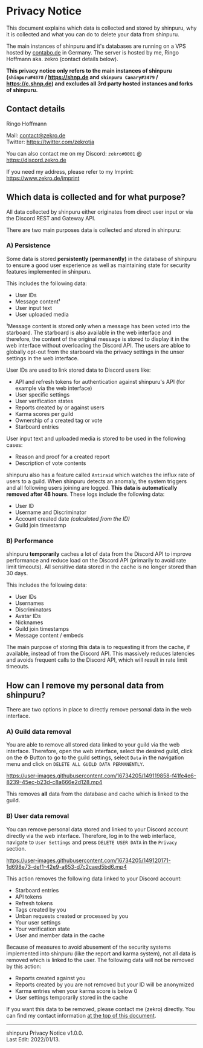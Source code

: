 # Privacy Notice

This document explains which data is collected and stored by shinpuru, why it is collected and what you can do to delete your data from shinpuru.

The main instances of shinpuru and it's databases are running on a VPS hosted by [contabo.de](https://contabo.de/) in Germany. The server is hosted by me, Ringo Hoffmann aka. zekro (contact details below). 

**This privacy notice only refers to the main instances of shinpuru (`shinpuru#4878` / https://shnp.de and `shinpuru Canary#3479` / https://c.shnp.de) and excludes all 3rd party hosted instances and forks of shinpuru.**

## Contact details

Ringo Hoffmann

Mail: contact@zekro.de  
Twitter: https://twitter.com/zekrotja

You can also contact me on my Discord: `zekro#0001` @ https://discord.zekro.de

If you need my address, please refer to my Imprint: https://www.zekro.de/imprint

## Which data is collected and for what purpose?

All data collected by shinpuru either originates from direct user input or via the Discord REST and Gateway API. 

There are two main purposes data is collected and stored in shinpuru:

### A) Persistence

Some data is stored **persistently (permanently)** in the database of shinpuru to ensure a good user experience as well as maintaining state for security features implemented in shinpuru.

This includes the following data:
- User IDs
- Message content¹
- User input text
- User uploaded media

¹Message content is stored only when a message has been voted into the starboard. The starboard is also available in the web interface and therefore, the content of the original message is stored to display it in the web interface without overloading the Discord API. The users are abloe to globally opt-out from the starboard via the privacy settings in the unser settings in the web interface.

User IDs are used to link stored data to Discord users like:
- API and refresh tokens for authentication against shinpuru's API (for example via the web interface)
- User specific settings
- User verification states
- Reports created by or against users
- Karma scores per guild
- Ownership of a created tag or vote
- Starboard entries

User input text and uploaded media is stored to be used in the following cases:
- Reason and proof for a created report
- Description of vote contents

shinpuru also has a feature called `Antiraid` which watches the influx rate of users to a guild. When shinpuru detects an anomaly, the system triggers and all following users joining are logged. **This data is automatically removed after 48 hours**. These logs include the following data:
- User ID
- Username and Discriminator
- Account created date *(calculated from the ID)*
- Guild join timestamp

### B) Performance

shinpuru **temporarily** caches a lot of data from the Discord API to improve performance and reduce load on the Discord API (primarily to avoid rate limit timeouts). All sensitive data stored in the cache is no longer stored than 30 days.

This includes the following data:
- User IDs
- Usernames
- Discriminators
- Avatar IDs
- Nicknames
- Guild join timestamps
- Message content / embeds

The main purpose of storing this data is to requesting it from the cache, if available, instead of from the Discord API. This massively reduces latencies and avoids frequent calls to the Discord API, which will result in rate limit timeouts.

## How can I remove my personal data from shinpuru?

There are two options in place to directly remove personal data in the web interface.

### A) Guild data removal

You are able to remove all stored data linked to your guild via the web interface. Therefore, open the web interface, select the desired guild, click on the ⚙️ Button to go to the guild settings, select `Data` in the navigation menu and click on `DELETE ALL GUILD DATA PERMANENTLY`.

https://user-images.githubusercontent.com/16734205/149119858-f41fe4e6-8239-45ec-b23d-c8a666e2d128.mp4

This removes **all** data from the database and cache which is linked to the guild.

### B) User data removal

You can remove personal data stored and linked to your Discord account directly via the web interface. Therefore, log in to the web interface, navigate to `User Settings` and press `DELETE USER DATA` in the `Privacy` section.

https://user-images.githubusercontent.com/16734205/149120171-1d698e73-def1-42e9-a653-d7c2caed5bd6.mp4

This action removes the following data linked to your Discord account:
- Starboard entries 
- API tokens
- Refresh tokens
- Tags created by you
- Unban requests created or processed by you
- Your user settings
- Your verification state
- User and member data in the cache

Because of measures to avoid abusement of the security systems implemented into shinpuru (like the report and karma system), not all data is removed which is linked to the user. The following data will not be removed by this action:
- Reports created against you
- Reports created by you are not removed but your ID will be anonymized
- Karma entries when your karma score is below 0
- User settings temporarily stored in the cache

If you want this data to be removed, please contact me (zekro) directly. You can find my contact information [at the top of this document](#contact-details).

---

shinpuru Privacy Notice v1.0.0.  
Last Edit: 2022/01/13.
